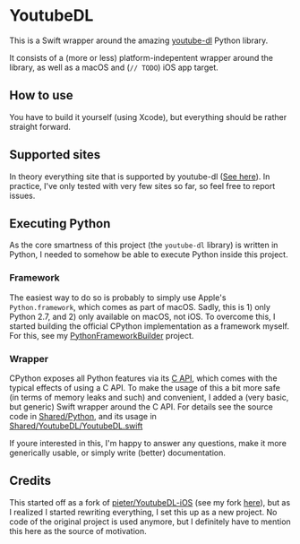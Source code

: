 # YoutubeDL

This is a Swift wrapper around the amazing
[youtube-dl](https://github.com/rg3/youtube-dl/) Python library.

It consists of a (more or less) platform-indepentent wrapper around the library,
as well as a macOS and (`// TODO`) iOS app target.

## How to use

You have to build it yourself (using Xcode), but everything should be rather
straight forward.

## Supported sites

In theory everything site that is supported by youtube-dl
([See here](https://rg3.github.io/youtube-dl/supportedsites.html)). In practice,
I've only tested with very few sites so far, so feel free to report issues.

## Executing Python

As the core smartness of this project (the `youtube-dl` library) is written in
Python, I needed to somehow be able to execute Python inside this project.

### Framework

The easiest way to do so is probably to simply use Apple's `Python.framework`,
which comes as part of macOS. Sadly, this is 1) only Python 2.7, and 2) only
available on macOS, not iOS. To overcome this, I started building the official
CPython implementation as a framework myself. For this, see my
[PythonFrameworkBuilder](https://github.com/0bmxa/PythonFrameworkBuilder/)
project.

### Wrapper

CPython exposes all Python features via its
[C API](https://docs.python.org/3.7/c-api/), which comes with the typical
effects of using a C API. To make the usage of this a bit more safe (in terms of
memory leaks and such) and convenient, I added a (very basic, but generic) Swift
wrapper around the C API. For details see the source code in
[Shared/Python](Shared/Python), and its usage in
[Shared/YoutubeDL/YoutubeDL.swift](Shared/YoutubeDL/YoutubeDL.swift)

If youre interested in this, I'm happy to answer any questions, make it more
generically usable, or simply write (better) documentation.

## Credits

This started off as a fork of
[pieter/YoutubeDL-iOS](https://github.com/pieter/YoutubeDL-iOS) (see my fork
[here](https://github.com/0bmxa/YoutubeDL-iOS)), but as I realized
I started rewriting everything, I set this up as a new project.
No code of the original project is used anymore, but I definitely have to
mention this here as the source of motivation.
